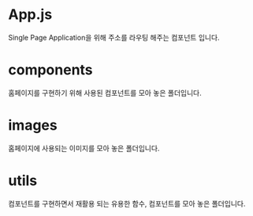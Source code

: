 # App.js
Single Page Application을 위해 주소를 라우팅 해주는 컴포넌트 입니다.
# components
홈페이지를 구현하기 위해 사용된 컴포넌트를 모아 놓은 폴더입니다.
# images
홈페이지에 사용되는 이미지를 모아 놓은 폴더입니다.
# utils
컴포넌트를 구현하면서 재활용 되는 유용한 함수, 컴포넌트를 모아 놓은 폴더입니다.
